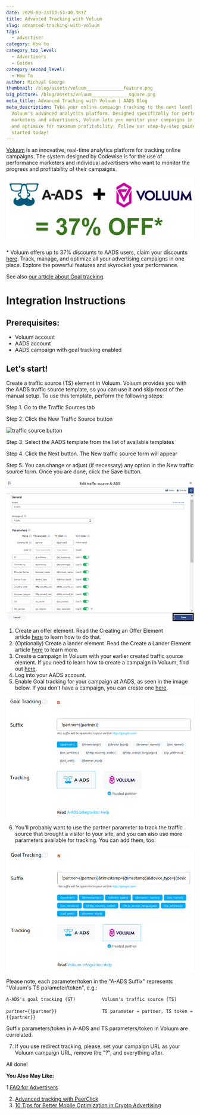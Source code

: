 ```yaml
---
date: 2020-09-23T13:53:40.381Z
title: Advanced Tracking with Voluum
slug: advanced-tracking-with-voluum
tags:
  - advertiser
category: How to
category_top_level:
  - Advertisers
  - Guides
category_second_level:
  - How To
author: Micheal George
thumbnail: /blog/assets/voluum______________feature.png
big_picture: /blog/assets/voluum______________square.png
meta_title: Advanced Tracking with Voluum | AADS Blog
meta_description: Take your online campaign tracking to the next level with
  Voluum's advanced analytics platform. Designed specifically for performance
  marketers and advertisers, Voluum lets you monitor your campaigns in real-time
  and optimize for maximum profitability. Follow our step-by-step guide to get
  started today!
---
```

[Voluum](https://voluum.com/partner/a-ads/) is an innovative, real-time analytics platform for tracking online campaigns. The system designed by Codewise is for the use of performance marketers and individual advertisers who want to monitor the progress and profitability of their campaigns.

![Up to 37% discounts to AADS users](../../static/assets/advanced-tracking-with-voluum-arsen-.png "Up to 37% discounts to AADS users")

\* Voluum offers up to 37% discounts to AADS users, claim your discounts [here](https://voluum.com/partner/a-ads/). Track, manage, and optimize all your advertising campaigns in one place. Explore the powerful features and skyrocket your performance.

See also [our article about Goal tracking](https://aads.com/blog/2019-10-16-why-do-i-need-goal-tracking-how-to-switch-it-on/).

# Integration Instructions

## Prerequisites:

* Voluum account
* AADS account
* AADS campaign with goal tracking enabled

## Let's start!

Create a traffic source (TS) element in Voluum. Voluum provides you with the AADS traffic source template, so you can use it and skip most of the manual setup. To use this template, perform the following steps:

Step 1. Go to the Traffic Sources tab

Step 2. Click the New Traffic Source button 

![traffic source button](/blog/assets/15f5f1a36e61b0.png "1. traffic source button")

Step 3. Select the AADS template from the list of available templates

Step 4. Click the Next button. The New traffic source form will appear

Step 5. You can change or adjust (if necessary) any option in the New traffic source form. Once you are done, click the Save button.

![Configure new traffic source](../../static/assets/ts-source.png "Configure new traffic source")

1. Create an offer element. Read the Creating an Offer Element article [here](https://doc.voluum.com/en/adding_offer.html) to learn how to do that.
2. (Optionally) Create a lander element. Read the Create a Lander Element article [here](https://doc.voluum.com/en/adding_simple_lander.html) to learn more.
3. Create a campaign in Voluum with your earlier created traffic source element. If you need to learn how to create a campaign in Voluum, find out [here](https://doc.voluum.com/en/create_simple_campaign.html).
4. Log into your AADS account.
5. Enable Goal tracking for your campaign at AADS, as seen in the image below. If you don't have a campaign, you can create one [here](https://aads.com/campaigns/new).

![Goal tracking](../../static/assets/screenshot_from_2020-09-23_16-56-06.png "Goal tracking")

6. You'll probably want to use the partner parameter to track the traffic source that brought a visitor to your site, and you can also use more parameters available for tracking. You can add them, too.

![Goal tracking parameters](../../static/assets/screenshot_from_2020-09-23_16-58-55.png "Goal tracking parameters")

Please note, each parameter/token in the "A-ADS Suffix" represents "Voluum's TS parameter/token", e.g.:

```
A-ADS's goal tracking (GT)          Voluum's traffic source (TS)

partner={{partner}}                 TS parameter = partner, TS token = {{partner}}
```

Suffix parameters/token in A-ADS and TS parameters/token in Voluum are correlated.

7. If you use redirect tracking, please, set your campaign URL as your Voluum campaign URL, remove the "?", and everything after.

All done!

**You Also May Like:**

1.[FAQ for Advertisers](https://aads.com/blog/faq-for-advertisers/)

2. [Advanced tracking with PeerClick](https://aads.com/blog/advanced-tracking-with-peerclick/)
3. [10 Tips for Better Mobile Optimization in Crypto Advertising](https://aads.com/blog/ten-tips-for-better-mobile-optimization-in-crypto-advertising/)

